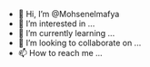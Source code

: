 - 👋 Hi, I’m @Mohsenelmafya
- 👀 I’m interested in ...
- 🌱 I’m currently learning ...
- 💞️ I’m looking to collaborate on ...
- 📫 How to reach me ...

<!---
Mohsenelmafya/Mohsenelmafya is a ✨ special ✨ repository because its `README.md` (this file) appears on your GitHub profile.
You can click the Preview link to take a look at your changes.
--->
